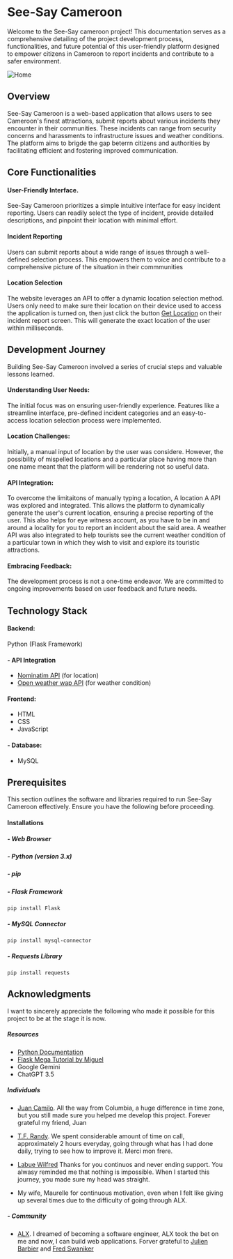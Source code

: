 # See-Say Cameroon

Welcome to the See-Say cameroon project! This documentation serves as a comprehensive detailing of the project development process, functionalities, and future potential of this user-friendly platform designed to empower citizens in Cameroon to report incidents and contribute to a safer environment.

![Home](./static/images/seesay.png)

## Overview
See-Say Cameroon is a web-based application that allows users to see Cameroon's finest attractions, submit reports about various incidents they encounter in their communities. These incidents can range from security concerns and harassments to infrastructure issues and weather conditions. The platform aims to brigde the gap beterrn citizens and authorities by facilitating efficient and fostering improved communication.

## Core Functionalities

#### User-Friendly Interface.
See-Say Cameroon prioritizes a simple intuitive interface for easy incident reporting. Users can readily select the type of incident, provide detailed descriptions, and pinpoint their location with minimal effort.


#### Incident Reporting
Users can submit reports about a wide range of issues through a well-defined selection process. This empowers them to voice and contribute to a comprehensive picture of the situation in their commmunities

#### Location Selection
The website leverages an API to offer a dynamic location selection method. Users only need to make sure their location on their device used to access the application is turned on, then just click the button [Get Location]() on their incident report screen. This will generate the exact location of the user within milliseconds.

## Development Journey
Building See-Say Cameroon involved a series of crucial steps and valuable lessons learned.

#### Understanding User Needs:
The initial focus was on ensuring user-friendly experience. Features like a streamline interface, pre-defined incident categories and an easy-to-access location selection process were implemented.

#### Location Challenges:
Initially, a manual input of location by the user was considere. However, the possibility of mispelled locations and a particular place having more than one name meant that the platform will be rendering not so useful data. 

#### API Integration:
To overcome the limitaitons of manually typing a location, A location A API was explored and integrated. This allows the platform to dynamically generate the user's current location, ensuring a precise reporting of the user. This also helps for eye witness account, as you have to be in and around a locality for you to report an incident about the said area. A weather API was also integrated to help tourists see the current weather condition of a particular town in which they wish to visit and explore its touristic attractions.

#### Embracing Feedback:
The development process is not a one-time endeavor. We are committed to ongoing improvements based on user feedback and future needs.

## Technology Stack

#### Backend:
Python (Flask Framework)

#### - API Integration
- [Nominatim API](https://nominatim.org/release-docs/develop/) (for location)
- [Open weather wap API](https://openweathermap.org/) (for weather condition)

#### Frontend:
- HTML
- CSS
- JavaScript

#### - Database:
- MySQL

## Prerequisites
This section outlines the software and libraries required to run See-Say Cameroon effectively. Ensure you have the following before proceeding.

#### Installations

##### - Web Browser
##### - Python (version 3.x)
##### - pip
##### - Flask Framework
    pip install Flask
##### - MySQL Connector
    pip install mysql-connector

##### - Requests Library
    pip install requests

## Acknowledgments

I want to sincerely appreciate the following who made it possible for this project to be at the stage it is now.

##### Resources
 - [Python Documentation](https://docs.python.org/3/)
 - [Flask Mega Tutorial by Miguel](https://blog.miguelgrinberg.com/post/the-flask-mega-tutorial-part-i-hello-world)
 - Google Gemini
 - ChatGPT 3.5

##### Individuals
- [Juan Camilo](https://www.linkedin.com/in/juan-camilo-ochoa-zuluaga-779131113/). All the way from Columbia, a huge difference in time zone, but you still made sure you helped me develop this project. Forever grateful my friend, Juan
 - [T.F. Randy](https://github.com/TRANDY-116). We spent considerable amount of time on call, approximately 2 hours everyday, going through what has I had done daily, trying to see how to improve it. Merci mon frere.

 - [Labue Wilfred](https://twitter.com/labue_wilfred) Thanks for you continuos and never ending support. You alwasy reminded me that nothing is impossible. When I started this journey, you made sure my head was straight.

 - My wife, Maurelle for continuous motivation, even when I felt like giving up several times due to the difficulty of going through ALX.

##### - Community
 - [ALX](https://www.alxafrica.com/). I dreamed of becoming a software engineer, ALX took the bet on me and now, I can build web applications. Forver grateful to [Julien Barbier](https://twitter.com/julienbarbier42) and [Fred Swaniker](https://twitter.com/FredSwaniker)
